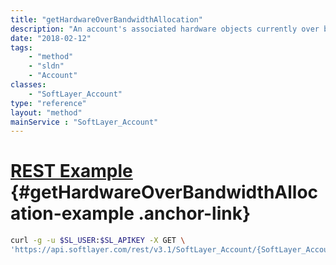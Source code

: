 ```yaml
---
title: "getHardwareOverBandwidthAllocation"
description: "An account's associated hardware objects currently over bandwidth allocation."
date: "2018-02-12"
tags:
    - "method"
    - "sldn"
    - "Account"
classes:
    - "SoftLayer_Account"
type: "reference"
layout: "method"
mainService : "SoftLayer_Account"
---
```


# [REST Example](#getHardwareOverBandwidthAllocation-example) <a href="/article/rest/"><i class="fas fa-question"></i></a> {#getHardwareOverBandwidthAllocation-example .anchor-link} 
```bash
curl -g -u $SL_USER:$SL_APIKEY -X GET \
'https://api.softlayer.com/rest/v3.1/SoftLayer_Account/{SoftLayer_AccountID}/getHardwareOverBandwidthAllocation'
```
